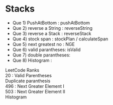 <h1>Stacks</h1>  
      
 *  Que 1)  PushAtBottom     :  pushAtBottom
 *  Que 2)  reverse a String :  reverseString
 *  Que 3)  reverse a Stack  :  reverseStack
 *  Que 4)  stock span       :  stockPlan / calculateSpan
 *  Que 5)  next greatest no :  NGE
 *  Que 6)  valid parantheses:  isValid
 *  Que 7)  double parantheses: 
 *  Que 8)  Histogram : 
 

LeetCode Ranks   
20 : Valid Parentheses  
Duplicate paranthesis  
496 : Next Greater Element I  
503 : Next Greater Element II  
Histogram 
